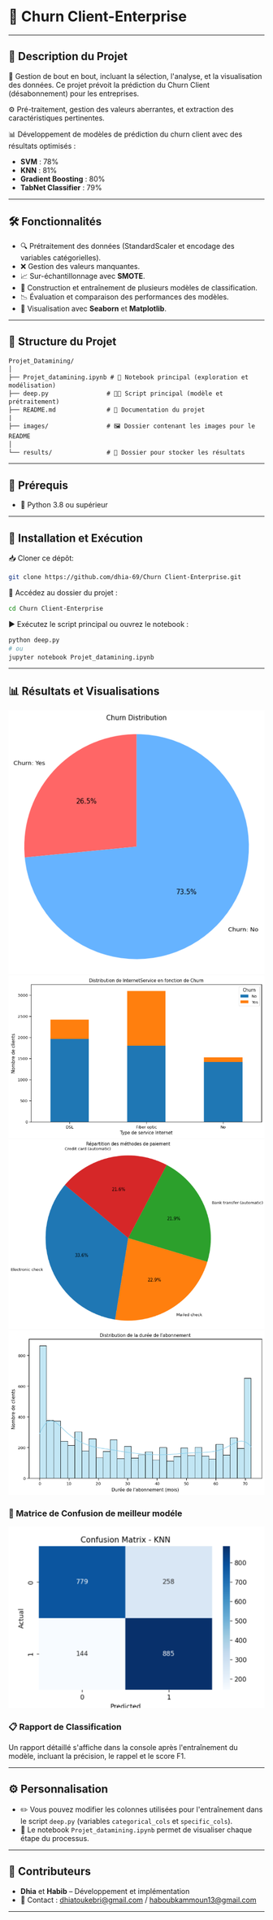 # 🚀 Churn Client-Enterprise

---

## 📌 Description du Projet

🔧 Gestion de bout en bout, incluant la sélection, l'analyse, et la visualisation des données. Ce projet prévoit la prédiction du Churn Client (désabonnement) pour les entreprises.

⚙️ Pré-traitement, gestion des valeurs aberrantes, et extraction des caractéristiques pertinentes.

📊 Développement de modèles de prédiction du churn client avec des résultats optimisés :

- **SVM** : 78%  
- **KNN** : 81%  
- **Gradient Boosting** : 80%  
- **TabNet Classifier** : 79%

---

## 🛠️ Fonctionnalités

- 🔍 Prétraitement des données (StandardScaler et encodage des variables catégorielles).  
- ❌ Gestion des valeurs manquantes.  
- 📈 Sur-échantillonnage avec **SMOTE**.  
- 🧠 Construction et entraînement de plusieurs modèles de classification.  
- 📉 Évaluation et comparaison des performances des modèles.  
- 🎨 Visualisation avec **Seaborn** et **Matplotlib**.

---

## 📂 Structure du Projet

```
Projet_Datamining/
│
├── Projet_datamining.ipynb # 📓 Notebook principal (exploration et modélisation)
├── deep.py                # 🧑‍💻 Script principal (modèle et prétraitement)
├── README.md              # 📄 Documentation du projet
|
├── images/                # 🖼️ Dossier contenant les images pour le README
│
└── results/               # 📁 Dossier pour stocker les résultats
```

---

## 🧰 Prérequis

- 🐍 Python 3.8 ou supérieur  

---

## 🚀 Installation et Exécution

📥 Cloner ce dépôt:
```bash
git clone https://github.com/dhia-69/Churn Client-Enterprise.git
```
📂 Accédez au dossier du projet :
```bash
cd Churn Client-Enterprise
```
▶️ Exécutez le script principal ou ouvrez le notebook :
```bash
python deep.py
# ou
jupyter notebook Projet_datamining.ipynb
```

---

## 📊 Résultats et Visualisations
![Vis3](images/vis3.png)
![vis2](images/vis2.png)
![vis1](images/vis1.png)
![vis4](images/vis4.png)


### 📌 Matrice de Confusion de meilleur modéle

![Confusion Matrix](images/conf.png)

### 📋 Rapport de Classification

Un rapport détaillé s'affiche dans la console après l'entraînement du modèle, incluant la précision, le rappel et le score F1.

---

## ⚙️ Personnalisation

- ✏️ Vous pouvez modifier les colonnes utilisées pour l'entraînement dans le script `deep.py` (variables `categorical_cols` et `specific_cols`).  
- 📓 Le notebook `Projet_datamining.ipynb` permet de visualiser chaque étape du processus.

---

## 👥 Contributeurs

- **Dhia** et **Habib** – Développement et implémentation  
- 📧 Contact : dhiatoukebri@gmail.com / haboubkammoun13@gmail.com

---



